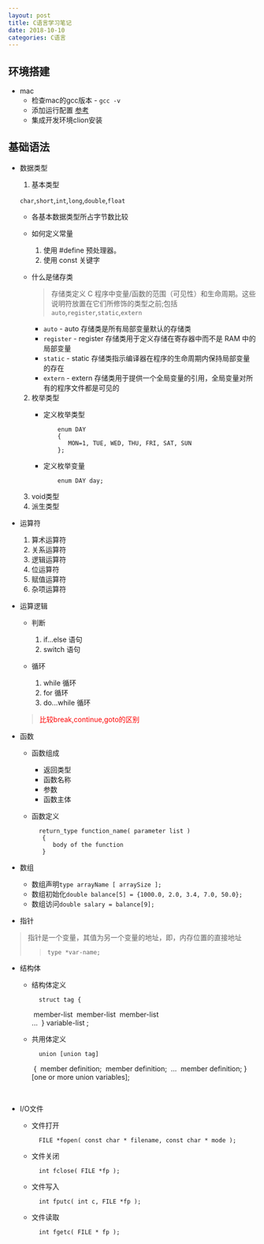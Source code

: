 ```yaml
---
layout: post
title: C语言学习笔记
date: 2018-10-10
categories: C语言
---
```




## 环境搭建

* mac
    * 检查mac的gcc版本 - `gcc -v` 
    * 添加运行配置
       [参考](https://www.jianshu.com/p/b3d10ae1ecba)
    * 集成开发环境clion安装

## 基础语法   

  * 数据类型
    1. 基本类型
      
      `char`,`short`,`int`,`long`,`double`,`float`
      
      * 各基本数据类型所占字节数比较
      * 如何定义常量
          1. 使用 #define 预处理器。
          2. 使用 const 关键字
      * 什么是储存类
        
         >存储类定义 C 程序中变量/函数的范围（可见性）和生命周期。这些说明符放置在它们所修饰的类型之前;包括`auto`,`register`,`static`,`extern`
         
         * `auto` - auto 存储类是所有局部变量默认的存储类
         * `register` - register 存储类用于定义存储在寄存器中而不是 RAM 中的局部变量
         * `static` - static 存储类指示编译器在程序的生命周期内保持局部变量的存在
         * `extern` - extern 存储类用于提供一个全局变量的引用，全局变量对所有的程序文件都是可见的
      
    2. 枚举类型
       * 定义枚举类型
       
                 enum DAY
                 {
                    MON=1, TUE, WED, THU, FRI, SAT, SUN
                 };
             
       * 定义枚举变量
       
                 enum DAY day;
    3. void类型
    4. 派生类型
    
  * 运算符
    1. 算术运算符
    2. 关系运算符
    3. 逻辑运算符
    4. 位运算符
    5. 赋值运算符
    6. 杂项运算符

  * 运算逻辑
    * 判断
      1. if...else 语句
      2. switch 语句
      
    * 循环
      1. while 循环
      2. for 循环	
      3. do...while 循环
    
    ><span style="color:red">比较break,continue,goto的区别</span>
    
  * 函数
    * 函数组成
      * 返回类型
      * 函数名称
      * 参数
      * 函数主体
    * 函数定义
      
            return_type function_name( parameter list )
		     {
		        body of the function
		     }
  * 数组
    * 数组声明`type arrayName [ arraySize ];`
    * 数组初始化`double balance[5] = {1000.0, 2.0, 3.4, 7.0, 50.0};`
    * 数组访问`double salary = balance[9];`
  * 指针

  >指针是一个变量，其值为另一个变量的地址，即，内存位置的直接地址<br>
  >
  > >  `type *var-name;`

  * 结构体
    
    * 结构体定义
      
			struct tag { 
		​	    member-list
		​	    member-list 
		​	    member-list  
		​	    ...
		​	} variable-list ;
		
	* 共用体定义

			union [union tag]
		​	{
		​	   member definition;
		​	   member definition;
		​	   ...
		​	   member definition;
		​	} [one or more union variables];


​    
  * I/O文件
    * 文件打开
        ​    

            FILE *fopen( const char * filename, const char * mode );

    * 文件关闭

            int fclose( FILE *fp );

    * 文件写入

            int fputc( int c, FILE *fp );

    * 文件读取

            int fgetc( FILE * fp );









